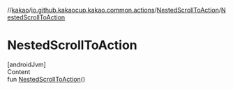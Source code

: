 //[kakao](../../../index.md)/[io.github.kakaocup.kakao.common.actions](../index.md)/[NestedScrollToAction](index.md)/[NestedScrollToAction](-nested-scroll-to-action.md)



# NestedScrollToAction  
[androidJvm]  
Content  
fun [NestedScrollToAction](-nested-scroll-to-action.md)()  



